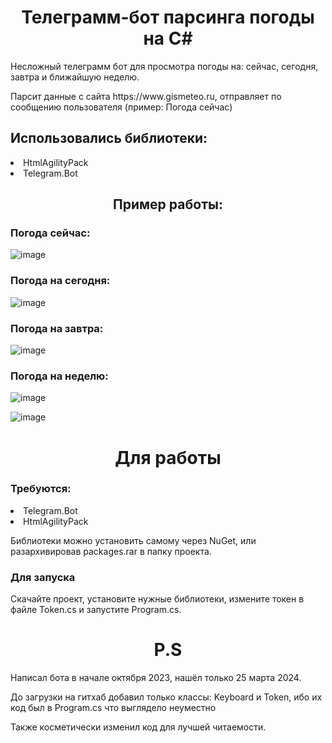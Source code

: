 <h1 align="center">Телеграмм-бот парсинга погоды на C#</h1>

<p>Несложный телеграмм бот для просмотра погоды на: сейчас, сегодня, завтра и ближайшую неделю.</p>
<p>Парсит данные с сайта https://www.gismeteo.ru, отправляет по сообщению пользователя (пример: Погода сейчас)</p>

<h2>Использовались библиотеки: </h2>
<li>HtmlAgilityPack</li>
<li>Telegram.Bot</li>

<h2 align="center">Пример работы:</h2>

<h3>Погода сейчас:</h3>

![image](https://github.com/Asikul1415/Telegram-bot-for-weather-forecast2/assets/83174848/8c856e32-c5e8-4237-affe-2b3a68cbbe4a)

<h3>Погода на сегодня:</h3>

![image](https://github.com/Asikul1415/Telegram-bot-for-weather-forecast2/assets/83174848/bbbcf660-1ed4-4fd5-8d81-48c4181beccc)

<h3>Погода на завтра:</h3>

![image](https://github.com/Asikul1415/Telegram-bot-for-weather-forecast2/assets/83174848/3c6b6e4b-3e35-4701-8267-95759dee47cf)

<h3>Погода на неделю:</h3>

![image](https://github.com/Asikul1415/Telegram-bot-for-weather-forecast2/assets/83174848/a205d5f3-9bef-416b-bfd1-5f694cf63f9e)

![image](https://github.com/Asikul1415/Telegram-bot-for-weather-forecast2/assets/83174848/795e7be6-373a-4f80-8a5e-28c92c42870e)

<h1 align="center">Для работы</h1>
<h3>Требуются:</h3> 
<li>Telegram.Bot</li>
<li>HtmlAgilityPack</li>
<p>Библиотеки можно установить самому через NuGet, или разархивировав packages.rar в папку проекта.</p>
<h3>Для запуска</h3>
<p>Скачайте проект, установите нужные библиотеки, измените токен в файле Token.cs и запустите Program.cs.</p>

<h1 align="center">P.S</h1>
<p>Написал бота в начале октября 2023, нашёл только 25 марта 2024.</p>
<p>До загрузки на гитхаб добавил только классы: Keyboard и Token, ибо их код был в Program.cs что выглядело неуместно</p>
<p>Также косметически изменил код для лучшей читаемости.</p>
